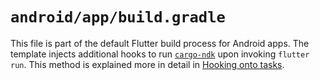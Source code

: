 # `android/app/build.gradle`

This file is part of the default Flutter build process for Android apps.
The template injects additional hooks to run [`cargo-ndk`](https://lib.rs/crates/cargo-ndk)
upon invoking `flutter run`. This method is explained more in detail in
[Hooking onto tasks](../../existing/android/tasks).

